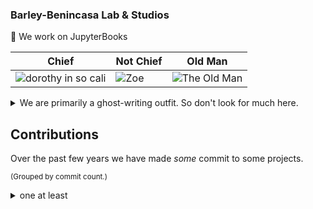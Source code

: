 
### Barley-Benincasa Lab & Studios


🔭  We work on JupyterBooks

| Chief | Not Chief | Old Man
|--------|----------|---------|
|![dorothy in so cali](https://user-images.githubusercontent.com/24324773/167266532-481a9beb-0655-4d3d-9986-5023dd53d1c0.jpg) | ![Zoe](https://user-images.githubusercontent.com/24324773/167266217-bbd8c0b4-b774-4546-8caa-dc91f35f0e6b.png) | ![The Old Man](https://user-images.githubusercontent.com/24324773/167303421-21cf29a1-29ff-464a-99cd-66b4e9684290.jpg)



<details>
<summary>We are primarily a ghost-writing outfit.  So don't look for much here.</summary>

<small>(Sorted by [☆](https://docs.github.com/en/github/getting-started-with-github/saving-repositories-with-stars#about-stars).)</small>

<ol style="list-style: none">

<li><a href="https://github.com/barley-benincasa/jupyterhub-for-classes">JupyterHub for Classes</a></li>

</ol>
  
  </details>

## Contributions

Over the past few years we have made _some_ commit to some projects.

<small>(Grouped by commit count.)</small>

<details>
  <summary>
    one at least
  </summary>
<ol>
<li><a href="https://github.com/barley-benincasa/jupyterhub-for-classes">JupyterHub for Classes</a></li>
</ol>


<!--  

Here are some ideas to get you started:

- 🔭 I’m currently working on a 
- 🌱 I’m currently learning ...
- 👯 I’m looking to collaborate on ...
- 🤔 I’m looking for help with ...
- 💬 Ask me about ...
- 📫 How to reach me: ...
- 😄 Pronouns: ...
- ⚡ Fun fact: ...
-->
